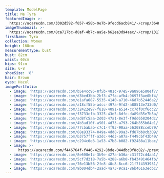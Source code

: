 ```yaml
---
template: ModelPage
title: Me Tyra
featuredImage: >-
  https://ucarecdn.com/3302d592-f057-458b-9e7b-9fecd6acb841/-/crop/3648x2011/0,1060/-/preview/
imageThumbnail: >-
  https://ucarecdn.com/8ca717bc-d0af-4b7c-aa5e-b62ea3d94aac/-/crop/1317x1837/113,62/-/preview/
firstName: Tyra
collection: Women
height: 168cm
measurementType: bust
bust: 82cm
waist: 60cm
hips: 91cm
size: 6-8
shoeSize: '8'
hair: Brown
eyes: Hazel
imagePortfolio:
  - image: 'https://ucarecdn.com/b5e4cc95-8f5b-481c-97e5-9a896e580ef7/'
  - image: 'https://ucarecdn.com/d3bed3bb-2bf3-47fa-afb4-9697f3ae0bf4/'
  - image: 'https://ucarecdn.com/e1afa687-5535-4140-a710-46d7b52446a2/'
  - image: 'https://ucarecdn.com/a18cf55b-adcc-497a-9fd2-a88513e733d0/'
  - image: 'https://ucarecdn.com/32422e97-f818-4091-a514-cc7df0cf6cc2/'
  - image: 'https://ucarecdn.com/f3733cfb-3325-43e5-8dfc-da89d35e7b5a/'
  - image: 'https://ucarecdn.com/ad8fc5aa-2d03-47a1-8e3f-f9dd658204dc/'
  - image: 'https://ucarecdn.com/4b3ad10f-a901-4d73-a793-264b855b64e1/'
  - image: 'https://ucarecdn.com/77cbabab-c7c1-4f93-90aa-563088cceb79/'
  - image: 'https://ucarecdn.com/68e93374-049a-4dd8-99a3-fd87bb8cb309/'
  - image: 'https://ucarecdn.com/b3757fff-a2dc-44d3-a07a-f449cbf43b49/'
  - image: 'https://ucarecdn.com/c294c6e3-1a53-47b8-b082-f92488a11bac/'
  - image: >-
      https://ucarecdn.com/f446764f-f446-4292-8bde-044dbc0f8c82/-/preview/-/rotate/90/
  - image: 'https://ucarecdn.com/8e608e1c-3b9e-427a-b36a-c31f72cd4aa1/'
  - image: 'https://ucarecdn.com/5cf7d218-7a5b-4288-a6b8-fb43491464fb/'
  - image: 'https://ucarecdn.com/76e13b56-2fe8-40c8-8cc6-21f7f4393951/'
  - image: 'https://ucarecdn.com/9b004db4-2aad-4a73-9ca1-86b46163ecbc/'
---
```



